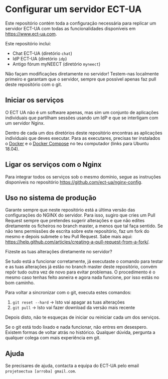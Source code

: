 # Configurar um servidor ECT-UA

Este repositório contém toda a configuração necessária para replicar um servidor ECT-UA com todas as funcionalidades disponíveis em https://www.ect-ua.com.

Este repositório inclui:

- Chat ECT-UA (diretório `chat`)
- IdP ECT-UA (diretório `idp`)
- Antigo fórum myNEECT (diretório `myneect`)

Não façam modificações diretamente no servidor! Testem-nas localmente primeiro e garantam que o servidor, sempre que possível apenas faz pull deste repositório com o git.

## Iniciar os serviços

O ECT UA não é um software apenas, mas sim um conjunto de aplicações individuais que partilham sessões usando um IdP e que se interligam com um servidor Nginx.

Dentro de cada um dos diretórios deste repositório encontras as aplicações individuais que deves executar. Para as executares, precisas ter instalados o [Docker](https://www.digitalocean.com/community/tutorials/how-to-install-and-use-docker-on-ubuntu-18-04) e o [Docker Compose](https://www.digitalocean.com/community/tutorials/how-to-install-docker-compose-on-ubuntu-18-04) no teu computador (links para Ubuntu 18.04).


## Ligar os serviços com o Nginx

Para integrar todos os serviços sob o mesmo domínio, segue as instruções disponíveis no repositório https://github.com/ect-ua/nginx-config.


## Uso no sistema de produção


Garante sempre que neste repositório está a última versão das configurações do NGINX do servidor. Para isso, sugiro que cries um Pull Request sempre que pretendes sugerir alterações e que não edites diretamente os ficheiros no branch master, a menos que tal faça sentido. Se não tens permissões de escrita sobre este repositório, faz um fork do mesmo e depois submete o teu Pull Request. Sabe mais aqui: https://help.github.com/articles/creating-a-pull-request-from-a-fork/.

Fizeste as tuas alterações diretamente no servidor?

Se tudo está a funcionar corretamente, já executaste o comando para testar e as tuas alterações já estão no branch master deste repositório, convém repôr tudo outra vez de novo para evitar problemas. O procedimento é o mesmo caso tenhas feito asneira e agora nada funcione, por isso estás no bom caminho.

Para voltar a sincronizar com o git, executa estes comandos:

1. ```git reset --hard``` -> Isto vai apagar as tuas alterações
2. ```git pull``` -> Isto vai fazer download da versão mais recente

Depois disto, não te esqueças de iniciar ou reiniciar cada um dos serviços.

Se o git está todo lixado e nada funcionar, não entres em desespero. Existem formas de voltar atrás no histórico. Qualquer dúvida, pergunta a qualquer colega com mais experiência em git.


## Ajuda

Se precisares de ajuda, contacta a equipa do ECT-UA pelo email `projetoectua [arroba] gmail.com`.
